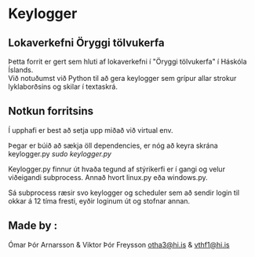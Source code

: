 # Keylogger

## Lokaverkefni Öryggi tölvukerfa
Þetta forrit er gert sem hluti af lokaverkefni í "Öryggi tölvukerfa" í Háskóla Íslands.  
Við notuðumst við Python til að gera keylogger sem grípur allar strokur lyklaborðsins og skilar í textaskrá.

## Notkun forritsins
Í upphafi er best að setja upp miðað við virtual env.

Þegar er búið að sækja öll dependencies, er nóg að keyra skrána keylogger.py
*sudo keylogger.py*

Keylogger.py finnur út hvaða tegund af stýrikerfi er í gangi og velur viðeigandi subprocess.
Annað hvort linux.py eða windows.py.

Sá subprocess ræsir svo keylogger og scheduler sem að sendir login til okkar á 12 tíma fresti, 
eyðir loginum út og stofnar annan. 


## Made by :
Ómar Þór Arnarsson & Viktor Þór Freysson
otha3@hi.is & vthf1@hi.is
